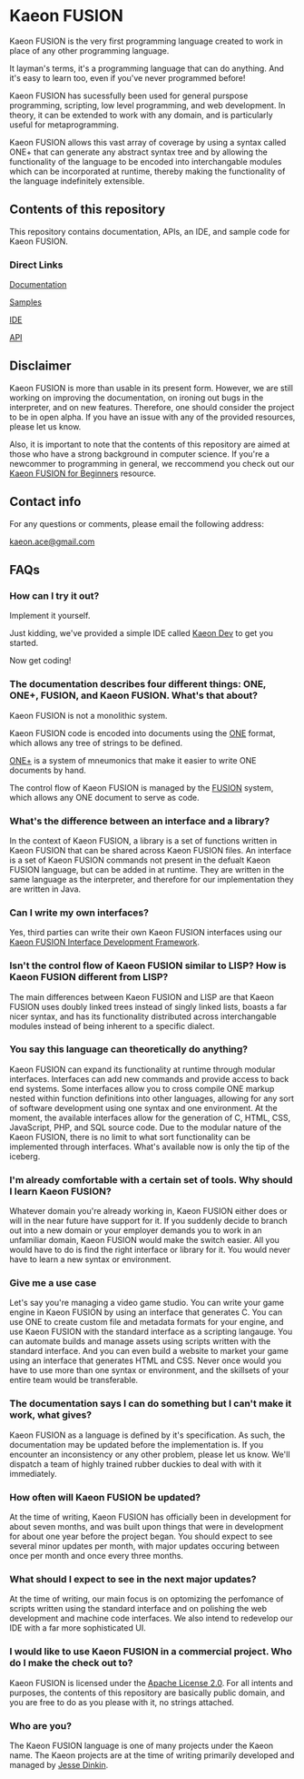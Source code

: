 # Kaeon FUSION

Kaeon FUSION is the very first programming language created to work in place of any other programming language.

It layman's terms,
it's a programming language that can do anything.
And it's easy to learn too, even if you've never programmed before!

Kaeon FUSION has sucessfully been used for general purspose programming,
scripting,
low level programming,
and web development.
In theory,
it can be extended to work with any domain,
and is particularly useful for metaprogramming.

Kaeon FUSION allows this vast array of coverage by using a syntax called ONE+ that can generate any abstract syntax tree and by allowing the functionality of the language to be encoded into interchangable modules which can be incorporated at runtime,
thereby making the functionality of the language indefinitely extensible.

## Contents of this repository

This repository contains documentation, APIs, an IDE, and sample code for Kaeon FUSION.

### Direct Links

[Documentation](https://github.com/Gallery-of-Kaeon/Kaeon-FUSION/tree/master/Kaeon%20FUSION/Documentation/README.md)

[Samples](https://github.com/Gallery-of-Kaeon/Kaeon-FUSION/tree/master/Kaeon%20FUSION/Samples)

[IDE](https://github.com/Gallery-of-Kaeon/Kaeon-FUSION/tree/master/Kaeon%20FUSION/IDE/README.md)

[API](https://github.com/Gallery-of-Kaeon/Kaeon-FUSION/tree/master/Kaeon%20FUSION/API)

## Disclaimer

Kaeon FUSION is more than usable in its present form.
However,
we are still working on improving the documentation,
on ironing out bugs in the interpreter,
and on new features.
Therefore,
one should consider the project to be in open alpha.
If you have an issue with any of the provided resources,
please let us know.

Also,
it is important to note that the contents of this repository are aimed at those who have a strong background in computer science.
If you're a newcommer to programming in general,
we reccommend you check out our [Kaeon FUSION for Beginners](https://github.com/Gallery-of-Kaeon/Kaeon-FUSION/tree/master/Kaeon%20FUSION/Documentation/X%20-%20Kaeon%20FUSION%20for%20Beginners/README.md) resource.

## Contact info

For any questions or comments, please email the following address:

kaeon.ace@gmail.com

## FAQs

### How can I try it out?

Implement it yourself.

Just kidding, we've provided a simple IDE called [Kaeon Dev](https://github.com/Gallery-of-Kaeon/Kaeon-FUSION/blob/master/Kaeon%20FUSION/IDE/README.md) to get you started.

Now get coding!

### The documentation describes four different things: ONE, ONE+, FUSION, and Kaeon FUSION. What's that about?

Kaeon FUSION is not a monolithic system.

Kaeon FUSION code is encoded into documents using the [ONE](https://github.com/Gallery-of-Kaeon/Kaeon-FUSION/blob/master/Kaeon%20FUSION/Documentation/1%20-%20Foundations/1%20-%20ONE/README.md) format,
which allows any tree of strings to be defined.

[ONE+](https://github.com/Gallery-of-Kaeon/Kaeon-FUSION/blob/master/Kaeon%20FUSION/Documentation/1%20-%20Foundations/2%20-%20ONE%2B/README.md) is a system of mneumonics that make it easier to write ONE documents by hand.

The control flow of Kaeon FUSION is managed by the [FUSION](https://github.com/Gallery-of-Kaeon/Kaeon-FUSION/blob/master/Kaeon%20FUSION/Documentation/1%20-%20Foundations/3%20-%20FUSION/README.md) system,
which allows any ONE document to serve as code.

### What's the difference between an interface and a library?

In the context of Kaeon FUSION,
a library is a set of functions written in Kaeon FUSION that can be shared across Kaeon FUSION files.
An interface is a set of Kaeon FUSION commands not present in the defualt Kaeon FUSION language, but can be added in at runtime.
They are written in the same language as the interpreter,
and therefore for our implementation they are written in Java.

### Can I write my own interfaces?

Yes, third parties can write their own Kaeon FUSION interfaces using our [Kaeon FUSION Interface Development Framework](https://github.com/Gallery-of-Kaeon/Kaeon-FUSION/blob/master/Kaeon%20FUSION/API/Interface%20Development%20Framework/README.md).

### Isn't the control flow of Kaeon FUSION similar to LISP? How is Kaeon FUSION different from LISP?

The main differences between Kaeon FUSION and LISP are that Kaeon FUSION uses doubly linked trees instead of singly linked lists,
boasts a far nicer syntax,
and has its functionality distributed across interchangable modules instead of being inherent to a specific dialect.

### You say this language can theoretically do anything?

Kaeon FUSION can expand its functionality at runtime through modular interfaces.
Interfaces can add new commands and provide access to back end systems.
Some interfaces allow you to cross compile ONE markup nested within function definitions into other languages,
allowing for any sort of software development using one syntax and one environment.
At the moment, the available interfaces allow for the generation of C,
HTML,
CSS,
JavaScript,
PHP,
and SQL source code.
Due to the modular nature of the Kaeon FUSION,
there is no limit to what sort functionality can be implemented through interfaces.
What's available now is only the tip of the iceberg.

### I'm already comfortable with a certain set of tools. Why should I learn Kaeon FUSION?

Whatever domain you're already working in,
Kaeon FUSION either does or will in the near future have support for it.
If you suddenly decide to branch out into a new domain or your employer demands you to work in an unfamiliar domain,
Kaeon FUSION would make the switch easier.
All you would have to do is find the right interface or library for it.
You would never have to learn a new syntax or environment.

### Give me a use case

Let's say you're managing a video game studio.
You can write your game engine in Kaeon FUSION by using an interface that generates C.
You can use ONE to create custom file and metadata formats for your engine,
and use Kaeon FUSION with the standard interface as a scripting langauge.
You can automate builds and manage assets using scripts written with the standard interface.
And you can even build a website to market your game using an interface that generates HTML and CSS.
Never once would you have to use more than one syntax or environment,
and the skillsets of your entire team would be transferable.

### The documentation says I can do something but I can't make it work, what gives?

Kaeon FUSION as a language is defined by it's specification.
As such, the documentation may be updated before the implementation is.
If you encounter an inconsistency or any other problem, please let us know.
We'll dispatch a team of highly trained rubber duckies to deal with with it immediately.

### How often will Kaeon FUSION be updated?

At the time of writing,
Kaeon FUSION has officially been in development for about seven months,
and was built upon things that were in development for about one year before the project began.
You should expect to see several minor updates per month,
with major updates occuring between once per month and once every three months.

### What should I expect to see in the next major updates?

At the time of writing,
our main focus is on optomizing the perfomance of scripts written using the standard interface and on polishing the web development and machine code interfaces.
We also intend to redevelop our IDE with a far more sophisticated UI.

### I would like to use Kaeon FUSION in a commercial project. Who do I make the check out to?

Kaeon FUSION is licensed under the [Apache License 2.0](https://github.com/Gallery-of-Kaeon/Kaeon-FUSION/blob/master/LICENSE.md).
For all intents and purposes,
the contents of this repository are basically public domain,
and you are free to do as you please with it,
no strings attached.

### Who are you?

The Kaeon FUSION language is one of many projects under the Kaeon name.
The Kaeon projects are at the time of writing primarily developed and managed by [Jesse Dinkin](https://www.linkedin.com/in/jesse-dinkin-6b9135100/).